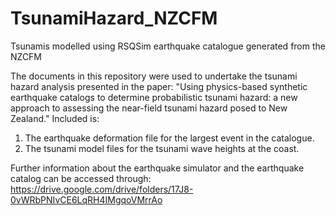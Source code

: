 # TsunamiHazard_NZCFM
Tsunamis modelled using RSQSim earthquake catalogue generated from the NZCFM

The documents in this repository were used to undertake the tsunami hazard analysis presented in the paper: "Using physics-based synthetic earthquake catalogs to determine probabilistic tsunami hazard: a new approach to assessing the near-field tsunami hazard posed to New Zealand."
Included is:
1. The earthquake deformation file for the largest event in the catalogue.
2. The tsunami model files for the tsunami wave heights at the coast.

Further information about the earthquake simulator and the earthquake catalog can be accessed through:
https://drive.google.com/drive/folders/17J8-0vWRbPNIvCE6LqRH4IMgqoVMrrAo
